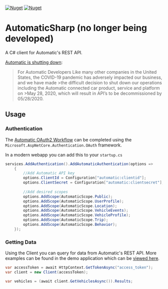 [![Nuget](https://img.shields.io/nuget/v/AutomaticSharp.svg?label=AutomaticSharp)](https://www.nuget.org/packages/AutomaticSharp)
[![Nuget](https://img.shields.io/nuget/v/AutomaticSharp.Auth.svg?label=AutomaticSharp.Auth)](https://www.nuget.org/packages/AutomaticSharp.Auth)

# AutomaticSharp (no longer being developed)
A C# client for Automatic's REST API. 

[Automatic is shutting down](https://automatic.com/customerfaq):

>For Automatic Developers
>Like many other companies in the United States, the COVID-19 pandemic has adversely impacted our business, and we have made >the difficult decision to shut down our operations including the Automatic connected car product, service and platform on >May 28, 2020, which will result in API’s to be decommissioned by 05/28/2020.

## Usage

### Authentication

The [Automatic OAuth2 Workflow](https://developer.automatic.com/api-reference/#oauth-workflow) can be completed using the `Microsoft.AspNetCore.Authentication.OAuth` framework.

In a modern webapp you can add this to your `startup.cs`
```c#
services.AddAuthentication().AddAutomaticAuthentication(options =>
    {        
        //Add Automatic API key
        options.ClientId = Configuration["automatic:clientid"];
        options.ClientSecret = Configuration["automatic:clientsecret"];
        
        //Add desired scopes       
        options.AddScope(AutomaticScope.Public);
        options.AddScope(AutomaticScope.UserProfile);
        options.AddScope(AutomaticScope.Location);
        options.AddScope(AutomaticScope.VehicleEvents);
        options.AddScope(AutomaticScope.VehicleProfile);
        options.AddScope(AutomaticScope.Trip);
        options.AddScope(AutomaticScope.Behavior);       
    });

```

### Getting Data

Using the Client you can query for data from Automatic's REST API. More examples can be found in the demo application which can be [viewed here](http://automaticsharp.azurewebsites.net/).

```c#
var accessToken = await HttpContext.GetTokenAsync("access_token");
var client = new Client(accessToken);

var vehicles = (await client.GetVehiclesAsync()).Results;
```
